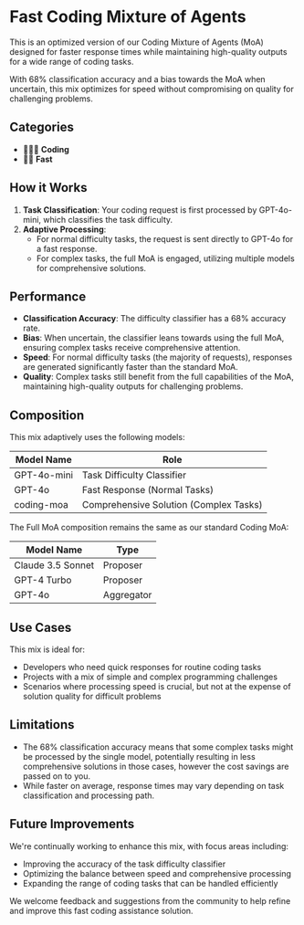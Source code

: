 # Fast Coding Mixture of Agents

This is an optimized version of our Coding Mixture of Agents (MoA) designed for faster response times while maintaining high-quality outputs for a wide range of coding tasks.

With 68% classification accuracy and a bias towards the MoA when uncertain, this mix optimizes for speed without compromising on quality for challenging problems.

## Categories

- 👩🏽‍💻 **Coding**
- 🏃🏻 **Fast**

## How it Works

1. **Task Classification**: Your coding request is first processed by GPT-4o-mini, which classifies the task difficulty.
2. **Adaptive Processing**:
   - For normal difficulty tasks, the request is sent directly to GPT-4o for a fast response.
   - For complex tasks, the full MoA is engaged, utilizing multiple models for comprehensive solutions.

## Performance

- **Classification Accuracy**: The difficulty classifier has a 68% accuracy rate.
- **Bias**: When uncertain, the classifier leans towards using the full MoA, ensuring complex tasks receive comprehensive attention.
- **Speed**: For normal difficulty tasks (the majority of requests), responses are generated significantly faster than the standard MoA.
- **Quality**: Complex tasks still benefit from the full capabilities of the MoA, maintaining high-quality outputs for challenging problems.

## Composition

This mix adaptively uses the following models:

| Model Name  | Role                                   |
| ----------- | -------------------------------------- |
| GPT-4o-mini | Task Difficulty Classifier             |
| GPT-4o      | Fast Response (Normal Tasks)           |
| coding-moa  | Comprehensive Solution (Complex Tasks) |

The Full MoA composition remains the same as our standard Coding MoA:

| Model Name        | Type       |
| ----------------- | ---------- |
| Claude 3.5 Sonnet | Proposer   |
| GPT-4 Turbo       | Proposer   |
| GPT-4o            | Aggregator |

## Use Cases

This mix is ideal for:

- Developers who need quick responses for routine coding tasks
- Projects with a mix of simple and complex programming challenges
- Scenarios where processing speed is crucial, but not at the expense of solution quality for difficult problems

## Limitations

- The 68% classification accuracy means that some complex tasks might be processed by the single model, potentially resulting in less comprehensive solutions in those cases, however the cost savings are passed on to you.
- While faster on average, response times may vary depending on task classification and processing path.

## Future Improvements

We're continually working to enhance this mix, with focus areas including:

- Improving the accuracy of the task difficulty classifier
- Optimizing the balance between speed and comprehensive processing
- Expanding the range of coding tasks that can be handled efficiently

We welcome feedback and suggestions from the community to help refine and improve this fast coding assistance solution.
